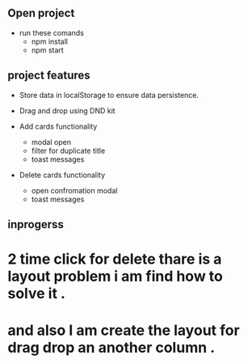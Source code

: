 ## Open project

- run these comands
    - npm install
    - npm start 

## project features

- Store data in localStorage to ensure data persistence.

- Drag and drop using DND kit

- Add cards functionality 
    - modal open 
    - filter for duplicate title
    - toast messages 

- Delete cards functionality 
    - open confromation modal
    - toast messages 

## inprogerss
# 2 time click for delete thare is a layout problem i am find how to solve it . 
# and also I am create the layout for drag drop an another column .     
